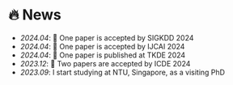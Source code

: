 # 🔥 News
- *2024.04*: 🎉 One paper is accepted by SIGKDD 2024
- *2024.04*: 🎉 One paper is accepted by IJCAI 2024
- *2024.04*: 🎉 One paper is published at TKDE 2024
- *2023.12*: 🎉 Two papers are accepted by ICDE 2024
- *2023.09*: I start studying at NTU, Singapore, as a visiting PhD
